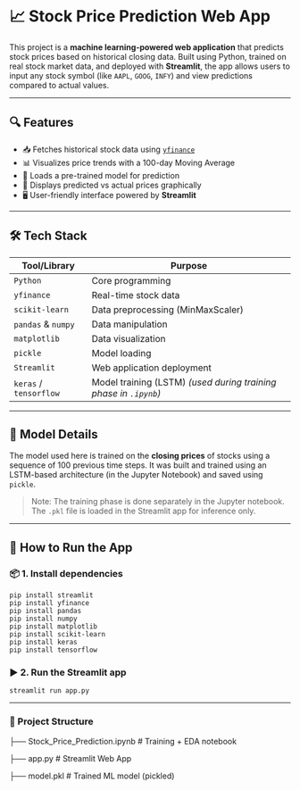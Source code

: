 # 📈 Stock Price Prediction Web App

This project is a **machine learning-powered web application** that predicts stock prices based on historical closing data. Built using Python, trained on real stock market data, and deployed with **Streamlit**, the app allows users to input any stock symbol (like `AAPL`, `GOOG`, `INFY`) and view predictions compared to actual values.

---

## 🔍 Features

- 📥 Fetches historical stock data using [`yfinance`](https://pypi.org/project/yfinance/)
- 📊 Visualizes price trends with a 100-day Moving Average
- 🧠 Loads a pre-trained model for prediction
- 🔮 Displays predicted vs actual prices graphically
- 🖥️ User-friendly interface powered by **Streamlit**

---

## 🛠️ Tech Stack

| Tool/Library | Purpose |
|--------------|---------|
| `Python` | Core programming |
| `yfinance` | Real-time stock data |
| `scikit-learn` | Data preprocessing (MinMaxScaler) |
| `pandas` & `numpy` | Data manipulation |
| `matplotlib` | Data visualization |
| `pickle` | Model loading |
| `Streamlit` | Web application deployment |
| `keras` / `tensorflow` | Model training (LSTM) *(used during training phase in `.ipynb`)* |

---

## 🧠 Model Details

The model used here is trained on the **closing prices** of stocks using a sequence of 100 previous time steps. It was built and trained using an LSTM-based architecture (in the Jupyter Notebook) and saved using `pickle`.

> Note: The training phase is done separately in the Jupyter notebook. The `.pkl` file is loaded in the Streamlit app for inference only.

---

## 🚀 How to Run the App

### 📦 1. Install dependencies
    pip install streamlit 
    pip install yfinance
    pip install pandas 
    pip install numpy 
    pip install matplotlib 
    pip install scikit-learn
    pip install keras
    pip install tensorflow

### ▶️ 2. Run the Streamlit app
    streamlit run app.py

---

### 📂 Project Structure


├── Stock_Price_Prediction.ipynb  # Training + EDA notebook

├── app.py                  # Streamlit Web App

├── model.pkl               # Trained ML model (pickled)
